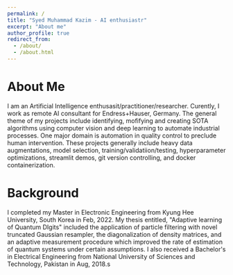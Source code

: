 ```yaml
---
permalink: /
title: "Syed Muhammad Kazim - AI enthusiastr"
excerpt: "About me"
author_profile: true
redirect_from: 
  - /about/
  - /about.html
---
```

About Me
========

I am an Artificial Intelligence enthusasit/practitioner/researcher. Curently, I work as remote AI consultant for Endress+Hauser, Germany. The general theme of my projects include identifying, mofifying and creating SOTA algorithms using computer vision and deep learning to automate industrial processes. One major domain is automation in quality control to preclude human intervention. These projects generally include heavy data augmentations, model selection, training/validatiion/testing, hyperparameter optimizations, streamlit demos, git version controlling, and docker containerization.


Background
==========

I completed my Master in Electronic Engineering from Kyung Hee University, South Korea in Feb, 2022. My thesis entitled, "Adaptive learning of Quantum DIgits" included the application of particle filtering with novel truncated Gaussian resampler, the diagonalization of density matrices, and an adaptive measurement procedure which improved the rate of estimation of quantum systems under certain assumptions. I also received a Bachelor's in Electrical Engineering from National University of Sciences and Technology, Pakistan in Aug, 2018.s

